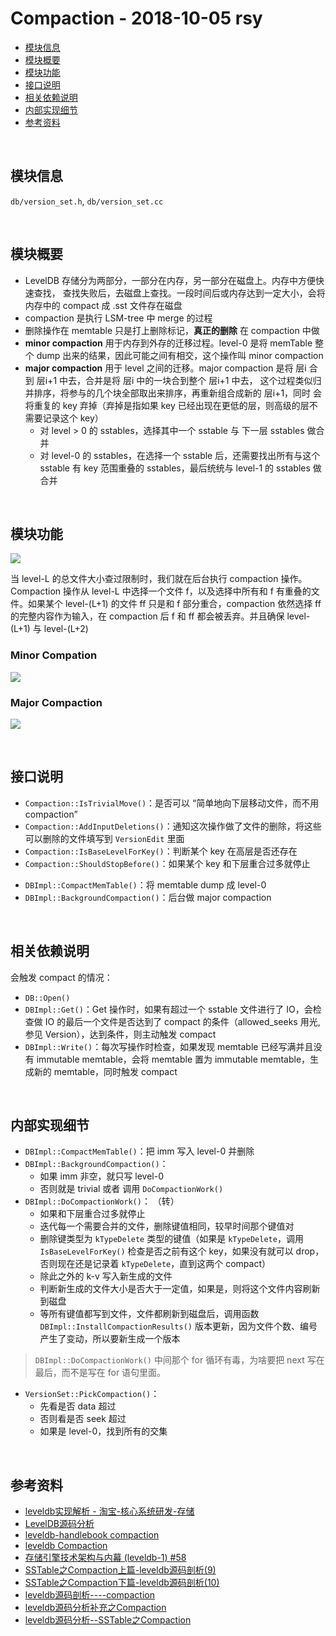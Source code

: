 # Compaction - 2018-10-05 rsy

- [模块信息](#module_info)
- [模块概要](#module_in_brief)
- [模块功能](#module_function)
- [接口说明](#interface_specification)
- [相关依赖说明](#dependency_specification)
- [内部实现细节](#inner_detail)
- [参考资料](#reference)


&nbsp;   
<a id="module_info"></a>
## 模块信息

`db/version_set.h`, `db/version_set.cc`


&nbsp;   
<a id="module_in_brief"></a>
## 模块概要

- LevelDB 存储分为两部分，一部分在内存，另一部分在磁盘上。内存中方便快速查找， 查找失败后，去磁盘上查找。一段时间后或内存达到一定大小，会将内存中的 compact 成 .sst 文件存在磁盘
- compaction 是执行 LSM-tree 中 merge 的过程
- 删除操作在 memtable 只是打上删除标记，**真正的删除** 在 compaction 中做
- **minor compaction** 用于内存到外存的迁移过程。level-0 是将 memTable 整个 dump 出来的结果，因此可能之间有相交，这个操作叫 minor compaction
- **major compaction** 用于 level 之间的迁移。major compaction 是将 层i 合到 层i+1 中去，合并是将 层i 中的一块合到整个 层i+1 中去， 这个过程类似归并排序，将参与的几个块全部取出来排序，再重新组合成新的 层i+1，同时 会将重复的 key 弃掉（弃掉是指如果 key 已经出现在更低的层，则高级的层不需要记录这个 key）
  - 对 level > 0 的 sstables，选择其中一个 sstable 与 下一层 sstables 做合并
  - 对 level-0 的 sstables，在选择一个 sstable 后，还需要找出所有与这个 sstable 有 key 范围重叠的 sstables，最后统统与 level-1 的 sstables 做合并


&nbsp;   
<a id="module_function"></a>
## 模块功能

![](assets/Compaction_UML_10_5.png)

当 level-L 的总文件大小查过限制时，我们就在后台执行 compaction 操作。 Compaction 操作从 level-L 中选择一个文件 f，以及选择中所有和 f 有重叠的文件。如果某个 level-(L+1) 的文件 ff 只是和 f 部分重合，compaction 依然选择 ff 的完整内容作为输入，在 compaction 后 f 和 ff 都会被丢弃。并且确保 level-(L+1) 与 level-(L+2) 

### Minor Compation

![](assets/Minor_Compaction_10_05.png) 

### Major Compaction

![](assets/Major_Compaction_10_05.png)


&nbsp;   
<a id="interface_specification"></a>
## 接口说明

- `Compaction::IsTrivialMove()`：是否可以 “简单地向下层移动文件，而不用 compaction”
- `Compaction::AddInputDeletions()`：通知这次操作做了文件的删除，将这些可以删除的文件填写到 `VersionEdit` 里面
- `Compaction::IsBaseLevelForKey()`：判断某个 key 在高层是否还存在
- `Compaction::ShouldStopBefore()`：如果某个 key 和下层重合过多就停止

<a></a>

- `DBImpl::CompactMemTable()`：将 memtable dump 成 level-0
- `DBImpl::BackgroundCompaction()`：后台做 major compaction


&nbsp;   
<a id="dependency_specification"></a>
## 相关依赖说明

会触发 compact 的情况：

- `DB::Open()`
- `DBImpl::Get()`：Get 操作时，如果有超过一个 sstable 文件进行了 IO，会检查做 IO 的最后一个文件是否达到了 compact 的条件（allowed_seeks 用光,参见 Version），达到条件，则主动触发 compact
- `DBImpl::Write()`：每次写操作时检查，如果发现 memtable 已经写满并且没有 immutable memtable，会将 memtable 置为 immutable memtable，生成新的 memtable，同时触发 compact


&nbsp;   
<a id="inner_detail"></a>
## 内部实现细节

- `DBImpl::CompactMemTable()`：把 imm 写入 level-0 并删除
- `DBImpl::BackgroundCompaction()`：
  - 如果 imm 非空，就只写 level-0
  - 否则就是 trivial 或者 调用 `DoCompactionWork()`
- `DBImpl::DoCompactionWork()`： （转）
  - 如果和下层重合过多就停止
  - 迭代每一个需要合并的文件，删除键值相同，较早时间那个键值对
  - 删除键类型为 `kTypeDelete` 类型的键值（如果是 `kTypeDelete`，调用 `IsBaseLevelForKey()` 检查是否之前有这个 key，如果没有就可以 drop，否则现在还是记录着 `kTypeDelete`，直到这两个 compact）
  - 除此之外的 k-v 写入新生成的文件
  - 判断新生成的文件大小是否大于一定值，如果是，则将这个文件内容刷新到磁盘
  - 等所有键值都写到文件，文件都刷新到磁盘后，调用函数 `DBImpl::InstallCompactionResults()` 版本更新，因为文件个数、编号产生了变动，所以要新生成一个版本
>`DBImpl::DoCompactionWork()` 中间那个 for 循环有毒，为啥要把 next 写在最后，而不是写在 for 语句里面。

- `VersionSet::PickCompaction()`：
  - 先看是否 data 超过
  - 否则看是否 seek 超过
  - 如果是 level-0，找到所有的交集


&nbsp;   
<a id="reference"></a>
## 参考资料

- [leveldb实现解析 - 淘宝-核心系统研发-存储](https://github.com/rsy56640/read_and_analyse_levelDB/blob/master/reference/DB%20leveldb%E5%AE%9E%E7%8E%B0%E8%A7%A3%E6%9E%90.pdf)
- [LevelDB源码分析](https://wenku.baidu.com/view/b3285278b90d6c85ec3ac687.html)
- [leveldb-handlebook compaction](https://leveldb-handbook.readthedocs.io/zh/latest/compaction.html)
- [leveldb Compaction](https://dirtysalt.github.io/html/leveldb.html#org970cd3c)
- [存储引擎技术架构与内幕 (leveldb-1) #58](https://github.com/abbshr/abbshr.github.io/issues/58)
- [SSTable之Compaction上篇-leveldb源码剖析(9)](http://www.pandademo.com/2016/04/compaction-of-sstable-leveldb-part-1-source-dissect-9/)
- [SSTable之Compaction下篇-leveldb源码剖析(10)](http://www.pandademo.com/2016/04/compaction-of-sstable-leveldb-part-2-source-dissect-10/)
- [leveldb源码剖析----compaction](https://blog.csdn.net/Swartz2015/article/details/67633724)
- [leveldb源码分析补充之Compaction](http://luodw.cc/2015/11/04/leveldb-20/)
- [leveldb源码分析--SSTable之Compaction](https://www.cnblogs.com/KevinT/p/3819134.html)